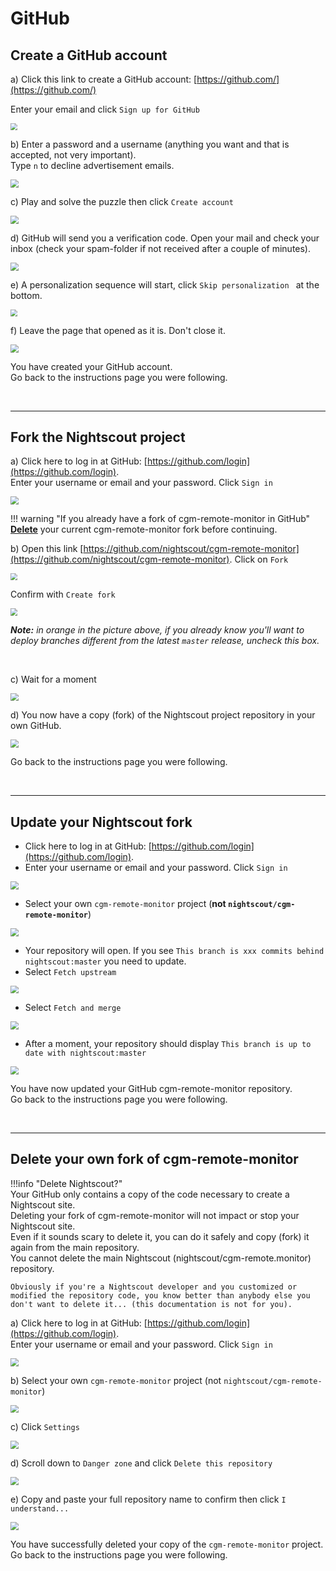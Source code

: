 # GitHub

## Create a GitHub account

a) Click this link to create a GitHub account: [https://github.com/](https://github.com/)  

Enter your email and click `Sign up for GitHub`

<img src="../../../nightscout/img/NewNS00a.png" style="zoom:70%;" />

</br>

b) Enter a password and a username (anything you want and that is accepted, not very important).  
     Type `n` to decline advertisement emails.

<img src="../../../nightscout/img/NewNS00.png" style="zoom:80%;" />

</br>

c) Play and solve the puzzle then click `Create account`

<img src="../../../nightscout/img/NewNS01.png" style="zoom:80%;" />

</br>

d)  GitHub will send you a verification code. Open your mail and check your inbox (check your spam-folder if not received after a couple of minutes).

<img src="../../../nightscout/img/NewNS02.png" style="zoom:80%;" />

</br>

e) A personalization sequence will start, click `Skip personalization ` at the bottom.

<img src="../../../nightscout/img/NewNS03.png" style="zoom:70%;" />

</br>

f) Leave the page that opened as it is. Don't close it.

<img src="../../../nightscout/img/NewNS04.png" style="zoom:80%;" />

</br>

You have created your GitHub account.  
Go back to the instructions page you were following.

</br>

------

## Fork the Nightscout project

a) Click here to log in at GitHub: [https://github.com/login](https://github.com/login).  
    Enter your username or email and your password. Click `Sign in`

<img src="../../../update/img/UpdateNS00.png" style="zoom:80%;" >

</br>

!!! warning "If you already have a fork of cgm-remote-monitor in GitHub"    
    [**Delete**](#delete-your-own-fork-of-cgm-remote-monitor) your current cgm-remote-monitor fork before continuing.

b) Open this link [https://github.com/nightscout/cgm-remote-monitor](https://github.com/nightscout/cgm-remote-monitor). Click on `Fork`

<img src="../../../nightscout/img/NewNS29.png" style="zoom:70%;" />

</br>

Confirm with `Create fork`

<img src="../../../nightscout/img/NewNS51.png" style="zoom:70%;" />

***Note:*** *in orange in the picture above, if you already know you'll want to deploy branches different from the latest `master` release, uncheck this box.*

</br>

c) Wait for a moment

<img src="../../../nightscout/img/NewNS30.png" style="zoom:80%;" />

</br>

d) You now have a copy (fork) of the Nightscout project repository in your own GitHub.

<img src="../../../update/img/UpdateNS30.png" style="zoom:80%;" >

</br>

Go back to the instructions page you were following.

</br>

------

## Update your Nightscout fork

- Click here to log in at GitHub: [https://github.com/login](https://github.com/login).
- Enter your username or email and your password. Click `Sign in`

<img src="../../../update/img/UpdateNS00.png" style="zoom:80%;" >

</br>

- Select your own `cgm-remote-monitor` project (**not `nightscout/cgm-remote-monitor`**)

<img src="../../../update/img/UpdateNS01.png" style="zoom:80%;" >

</br>

- Your repository will open. If you see `This branch is xxx commits behind nightscout:master` you need to update.
- Select `Fetch upstream`

<img src="../../../update/img/UpdateNS01a.png" style="zoom:80%;" >

</br>

- Select `Fetch and merge`

<img src="../../../update/img/UpdateNS01b.png" style="zoom:80%;" >

</br>

- After a moment, your repository should display `This branch is up to date with nightscout:master`

<img src="../../../update/img/UpdateNS01c.png" style="zoom:80%;" >

</br>

You have now updated your GitHub cgm-remote-monitor repository.  
Go back to the instructions page you were following.

</br>

------

## Delete your own fork of cgm-remote-monitor

!!!info "Delete Nightscout?"  
    Your GitHub only contains a copy of the code necessary to create a Nightscout site.  
    Deleting your fork of cgm-remote-monitor will not impact or stop your Nightscout site.  
    Even if it sounds scary to delete it, you can do it safely and copy (fork) it again from the main repository.  
    You cannot delete the main Nightscout (nightscout/cgm-remote.monitor) repository.  
      
    Obviously if you're a Nightscout developer and you customized or modified the repository code, you know better than anybody else you don't want to delete it... (this documentation is not for you).

a) Click here to log in at GitHub: [https://github.com/login](https://github.com/login).  
Enter your username or email and your password. Click `Sign in`

<img src="../../../update/img/UpdateNS00.png" style="zoom:80%;" >

</br>

b) Select your own `cgm-remote-monitor` project (not `nightscout/cgm-remote-monitor`)

<img src="../../../update/img/UpdateNS01.png" style="zoom:80%;" >

</br>

c) Click `Settings`

<img src="../../../update/img/UpdateNS26.png" style="zoom:80%;" >

</br>

d) Scroll down to `Danger zone` and click `Delete this repository`

<img src="../../../update/img/UpdateNS27.png" style="zoom:80%;" >

</br>

e) Copy and paste your full repository name to confirm then click `I understand...`

<img src="../../../update/img/UpdateNS28.png" style="zoom:80%;" >

</br>

You have successfully deleted your copy of the `cgm-remote-monitor` project.  
Go back to the instructions page you were following.
